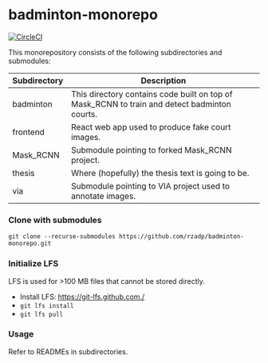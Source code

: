 # badminton-monorepo

[![CircleCI](https://circleci.com/gh/rzadp/badminton-monorepo.svg?style=svg&circle-token=260b0239f1bb8f50a316b0806c004d26a0e444bc)](https://circleci.com/gh/rzadp/badminton-monorepo)

This monorepository consists of the following subdirectories and submodules:

| Subdirectory | Description |
| --- | --- |
| badminton | This directory contains code built on top of Mask_RCNN to train and detect badminton courts. |
| frontend | React web app used to produce fake court images. |
| Mask_RCNN | Submodule pointing to forked Mask_RCNN project. |
| thesis | Where (hopefully) the thesis text is going to be. |
| via | Submodule pointing to VIA project used to annotate images. |

### Clone with submodules

`git clone --recurse-submodules https://github.com/rzadp/badminton-monorepo.git`

### Initialize LFS

LFS is used for >100 MB files that cannot be stored directly.
- Install LFS: https://git-lfs.github.com./
- `git lfs install`
- `git lfs pull`

### Usage

Refer to READMEs in subdirectories.
